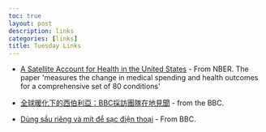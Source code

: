 ```yaml
---
toc: true
layout: post
description: links
categories: [links]
title: Tuesday Links
---
```


+ [A Satellite Account for Health in the United States](https://www.nber.org/papers/w27848) - From NBER. The paper 'measures the change in medical spending and health outcomes for a comprehensive set of 80 conditions' 

+ [全球暖化下的西伯利亞：BBC採訪團隊在地見聞](https://www.bbc.com/zhongwen/trad/science-54281534) - from the BBC.

+ [Dùng sầu riêng và mít để sạc điện thoại](https://www.bbc.com/vietnamese/vert-fut-53826585) - From BBC.